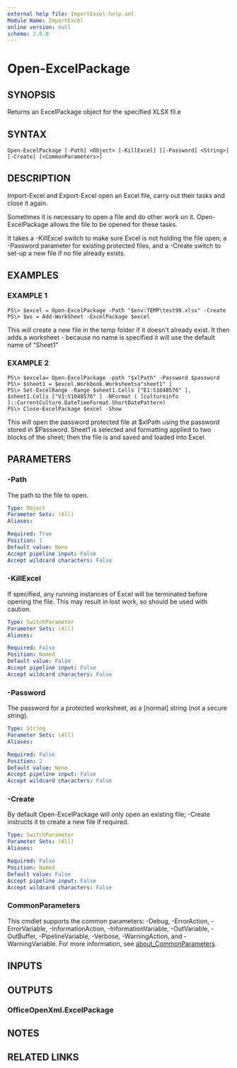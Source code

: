 ```yaml
---
external help file: ImportExcel-help.xml
Module Name: ImportExcel
online version: null
schema: 2.0.0
---
```


# Open-ExcelPackage

## SYNOPSIS

Returns an ExcelPackage object for the specified XLSX fil.e

## SYNTAX

```text
Open-ExcelPackage [-Path] <Object> [-KillExcel] [[-Password] <String>] [-Create] [<CommonParameters>]
```

## DESCRIPTION

Import-Excel and Export-Excel open an Excel file, carry out their tasks and close it again.

Sometimes it is necessary to open a file and do other work on it. Open-ExcelPackage allows the file to be opened for these tasks.

It takes a -KillExcel switch to make sure Excel is not holding the file open; a -Password parameter for existing protected files, and a -Create switch to set-up a new file if no file already exists.

## EXAMPLES

### EXAMPLE 1

```text
PS\> $excel = Open-ExcelPackage -Path "$env:TEMP\test99.xlsx" -Create
PS\> $ws = Add-WorkSheet -ExcelPackage $excel
```

This will create a new file in the temp folder if it doesn't already exist. It then adds a worksheet - because no name is specified it will use the default name of "Sheet1"

### EXAMPLE 2

```text
PS\> $excela= Open-ExcelPackage -path "$xlPath" -Password $password
PS\> $sheet1 = $excel.Workbook.Worksheetsa"sheet1" ]
PS\> Set-ExcelRange -Range $sheet1.Cells ["E1:S1048576" ], $sheet1.Cells ["V1:V1048576" ] -NFormat ( [cultureinfo ]::CurrentCulture.DateTimeFormat.ShortDatePattern)
PS\> Close-ExcelPackage $excel -Show
```

This will open the password protected file at $xlPath using the password stored in $Password. Sheet1 is selected and formatting applied to two blocks of the sheet; then the file is and saved and loaded into Excel.

## PARAMETERS

### -Path

The path to the file to open.

```yaml
Type: Object
Parameter Sets: (All)
Aliases:

Required: True
Position: 1
Default value: None
Accept pipeline input: False
Accept wildcard characters: False
```

### -KillExcel

If specified, any running instances of Excel will be terminated before opening the file. This may result in lost work, so should be used with caution.

```yaml
Type: SwitchParameter
Parameter Sets: (All)
Aliases:

Required: False
Position: Named
Default value: False
Accept pipeline input: False
Accept wildcard characters: False
```

### -Password

The password for a protected worksheet, as a \[normal\] string \(not a secure string\).

```yaml
Type: String
Parameter Sets: (All)
Aliases:

Required: False
Position: 2
Default value: None
Accept pipeline input: False
Accept wildcard characters: False
```

### -Create

By default Open-ExcelPackage will only open an existing file; -Create instructs it to create a new file if required.

```yaml
Type: SwitchParameter
Parameter Sets: (All)
Aliases:

Required: False
Position: Named
Default value: False
Accept pipeline input: False
Accept wildcard characters: False
```

### CommonParameters

This cmdlet supports the common parameters: -Debug, -ErrorAction, -ErrorVariable, -InformationAction, -InformationVariable, -OutVariable, -OutBuffer, -PipelineVariable, -Verbose, -WarningAction, and -WarningVariable. For more information, see [about\_CommonParameters](http://go.microsoft.com/fwlink/?LinkID=113216).

## INPUTS

## OUTPUTS

### OfficeOpenXml.ExcelPackage

## NOTES

## RELATED LINKS

